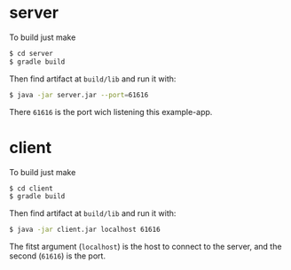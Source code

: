 # server

To build just make

```sh
$ cd server
$ gradle build 
```

Then find artifact at `build/lib` and run it with:

```sh
$ java -jar server.jar --port=61616
```
There `61616` is the port wich listening this example-app.

# client

To build just make

```sh
$ cd client
$ gradle build 
```
Then find artifact at `build/lib` and run it with:

```sh
$ java -jar client.jar localhost 61616
```

The fitst argument (`localhost`) is the host to connect to the server, and the second (`61616`) is the port.
